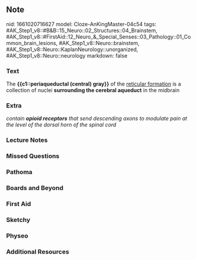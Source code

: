 ## Note
nid: 1661020716627
model: Cloze-AnKingMaster-04c54
tags: #AK_Step1_v8::#B&B::15_Neuro::02_Structures::04_Brainstem, #AK_Step1_v8::#FirstAid::12_Neuro_&_Special_Senses::03_Pathology::01_Common_brain_lesions, #AK_Step1_v8::Neuro::brainstem, #AK_Step1_v8::Neuro::KaplanNeurology::unorganized, #AK_Step1_v8::Neuro::neurology
markdown: false

### Text
<div>
  The <b>{{c1::periaqueductal (central) gray}}</b> of the
  <u>reticular formation</u> is a collection of nuclei
  <b>surrounding the cerebral aqueduct</b> in the midbrain
</div>

### Extra
<i>contain <b>opioid receptors</b> that send descending axons to
modulate pain at the level of the dorsal horn of the spinal
cord</i>

### Lecture Notes


### Missed Questions


### Pathoma


### Boards and Beyond


### First Aid


### Sketchy


### Physeo


### Additional Resources

